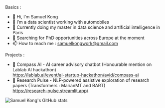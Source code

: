 Basics : 
- 👋 Hi, I’m Samuel Kong
- 👀 I’m a data scientist working with automobiles
- 🌱 Currently doing my master in data science and artificial intelligence in Paris
- 💼 Searching for PhD opportunities across Europe at the moment
- 📫 How to reach me : samuelkongwork@gmail.com


Projects :
- 💬 Compass AI - AI career advisory chatbot (Honourable mention on Lablab AI hackathon)<br />
https://lablab.ai/event/ai-startup-hackathon/avid/compass-ai
- 🔎 Research Pulse - NLP-powered assistive exploration of research papers (Transformers : MarianMT and BART)<br />
https://research-pulse.streamlit.app/

![Samuel Kong's GitHub stats](https://github-readme-stats.vercel.app/api?username=samueltckong&show_icons=true&theme=transparent)

<!---
smlkg/smlkg is a ✨ special ✨ repository because its `README.md` (this file) appears on your GitHub profile.
You can click the Preview link to take a look at your changes.
--->
